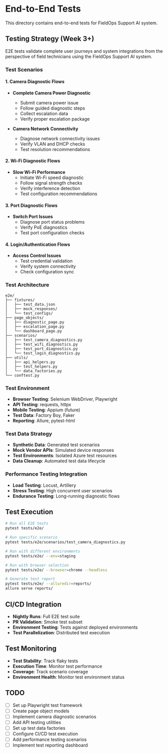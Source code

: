 # End-to-End Tests

This directory contains end-to-end tests for FieldOps Support AI system.

## Testing Strategy (Week 3+)

E2E tests validate complete user journeys and system integrations from the perspective of field technicians using the FieldOps Support AI system.

### Test Scenarios

#### 1. Camera Diagnostic Flows
- **Complete Camera Power Diagnostic**
  - Submit camera power issue
  - Follow guided diagnostic steps
  - Collect escalation data
  - Verify proper escalation package

- **Camera Network Connectivity**
  - Diagnose network connectivity issues
  - Verify VLAN and DHCP checks
  - Test resolution recommendations

#### 2. Wi-Fi Diagnostic Flows
- **Slow Wi-Fi Performance**
  - Initiate Wi-Fi speed diagnostic
  - Follow signal strength checks
  - Verify interference detection
  - Test configuration recommendations

#### 3. Port Diagnostic Flows
- **Switch Port Issues**
  - Diagnose port status problems
  - Verify PoE diagnostics
  - Test port configuration checks

#### 4. Login/Authentication Flows
- **Access Control Issues**
  - Test credential validation
  - Verify system connectivity
  - Check configuration sync

### Test Architecture
```
e2e/
├── fixtures/
│   ├── test_data.json
│   ├── mock_responses/
│   └── test_configs/
├── page_objects/
│   ├── diagnostic_page.py
│   ├── escalation_page.py
│   └── dashboard_page.py
├── scenarios/
│   ├── test_camera_diagnostics.py
│   ├── test_wifi_diagnostics.py
│   ├── test_port_diagnostics.py
│   └── test_login_diagnostics.py
├── utils/
│   ├── api_helpers.py
│   ├── test_helpers.py
│   └── data_factories.py
└── conftest.py
```

### Test Environment
- **Browser Testing**: Selenium WebDriver, Playwright
- **API Testing**: requests, httpx
- **Mobile Testing**: Appium (future)
- **Test Data**: Factory Boy, Faker
- **Reporting**: Allure, pytest-html

### Test Data Strategy
- **Synthetic Data**: Generated test scenarios
- **Mock Vendor APIs**: Simulated device responses
- **Test Environments**: Isolated Azure test resources
- **Data Cleanup**: Automated test data lifecycle

### Performance Testing Integration
- **Load Testing**: Locust, Artillery
- **Stress Testing**: High concurrent user scenarios
- **Endurance Testing**: Long-running diagnostic flows

## Test Execution
```bash
# Run all E2E tests
pytest tests/e2e/

# Run specific scenario
pytest tests/e2e/scenarios/test_camera_diagnostics.py

# Run with different environments
pytest tests/e2e/ --env=staging

# Run with browser selection
pytest tests/e2e/ --browser=chrome --headless

# Generate test report
pytest tests/e2e/ --alluredir=reports/
allure serve reports/
```

## CI/CD Integration
- **Nightly Runs**: Full E2E test suite
- **PR Validation**: Smoke test subset
- **Environment Testing**: Tests against deployed environments
- **Test Parallelization**: Distributed test execution

## Test Monitoring
- **Test Stability**: Track flaky tests
- **Execution Time**: Monitor test performance
- **Coverage**: Track scenario coverage
- **Environment Health**: Monitor test environment status

## TODO
- [ ] Set up Playwright test framework
- [ ] Create page object models
- [ ] Implement camera diagnostic scenarios
- [ ] Add API testing utilities
- [ ] Set up test data factories
- [ ] Configure CI/CD test execution
- [ ] Add performance testing scenarios
- [ ] Implement test reporting dashboard
